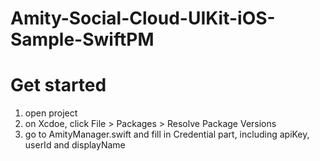 # Amity-Social-Cloud-UIKit-iOS-Sample-SwiftPM

# Get started
1. open project
2. on Xcdoe, click File > Packages > Resolve Package Versions
3. go to AmityManager.swift and fill in Credential part, including apiKey, userId and displayName

